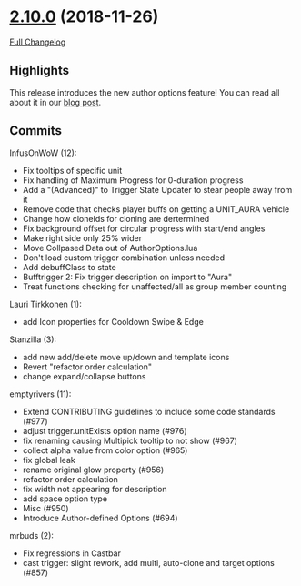 # [2.10.0](https://github.com/WeakAuras/WeakAuras2/tree/2.10.0) (2018-11-26)

[Full Changelog](https://github.com/WeakAuras/WeakAuras2/compare/2.9.1...2.10.0)

## Highlights

 This release introduces the new author options feature! You can read all about it in our [blog post](https://www.patreon.com/posts/custom-author-to-22695016). 

## Commits

InfusOnWoW (12):

- Fix tooltips of specific unit
- Fix handling of Maximum Progress for 0-duration progress
- Add a "(Advanced)" to Trigger State Updater to stear people away from it
- Remove code that checks player buffs on getting a UNIT_AURA vehicle
- Change how cloneIds for cloning are dertermined
- Fix background offset for circular progress with start/end angles
- Make right side only 25% wider
- Move Collpased Data out of AuthorOptions.lua
- Don't load custom trigger combination unless needed
- Add debuffClass to state
- Bufftrigger 2: Fix trigger description on import to "Aura"
- Treat functions checking for unaffected/all as group member counting

Lauri Tirkkonen (1):

- add Icon properties for Cooldown Swipe & Edge

Stanzilla (3):

- add new add/delete move up/down and template icons
- Revert "refactor order calculation"
- change expand/collapse buttons

emptyrivers (11):

- Extend CONTRIBUTING guidelines to include some code standards (#977)
- adjust trigger.unitExists option name (#976)
- fix renaming causing Multipick tooltip to not show (#967)
- collect alpha value from color option (#965)
- fix global leak
- rename original glow property (#956)
- refactor order calculation
- fix width not appearing for description
- add space option type
- Misc (#950)
- Introduce Author-defined Options (#694)

mrbuds (2):

- Fix regressions in Castbar
- cast trigger: slight rework, add multi, auto-clone and target options (#857)

